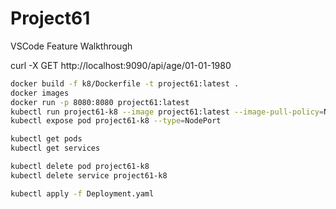 # Project61

VSCode Feature Walkthrough

curl -X GET http://localhost:9090/api/age/01-01-1980

```bash
docker build -f k8/Dockerfile -t project61:latest .
docker images
docker run -p 8080:8080 project61:latest
kubectl run project61-k8 --image project61:latest --image-pull-policy=Never --port=8080
kubectl expose pod project61-k8 --type=NodePort

kubectl get pods
kubectl get services

kubectl delete pod project61-k8
kubectl delete service project61-k8

kubectl apply -f Deployment.yaml 
```
